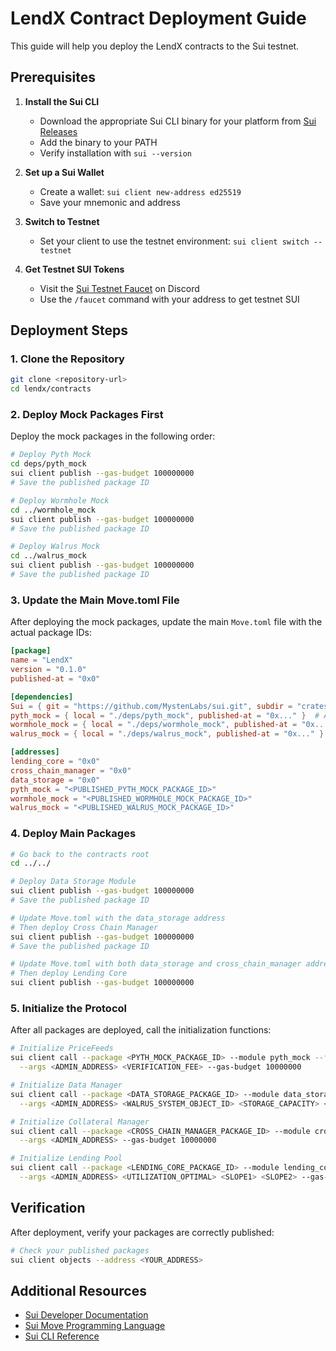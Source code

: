 # LendX Contract Deployment Guide

This guide will help you deploy the LendX contracts to the Sui testnet.

## Prerequisites

1. **Install the Sui CLI**

   - Download the appropriate Sui CLI binary for your platform from [Sui Releases](https://github.com/MystenLabs/sui/releases)
   - Add the binary to your PATH
   - Verify installation with `sui --version`

2. **Set up a Sui Wallet**

   - Create a wallet: `sui client new-address ed25519`
   - Save your mnemonic and address

3. **Switch to Testnet**

   - Set your client to use the testnet environment: `sui client switch --testnet`

4. **Get Testnet SUI Tokens**
   - Visit the [Sui Testnet Faucet](https://discord.com/channels/916379725201563759/971488439931392130) on Discord
   - Use the `/faucet` command with your address to get testnet SUI

## Deployment Steps

### 1. Clone the Repository

```bash
git clone <repository-url>
cd lendx/contracts
```

### 2. Deploy Mock Packages First

Deploy the mock packages in the following order:

```bash
# Deploy Pyth Mock
cd deps/pyth_mock
sui client publish --gas-budget 100000000
# Save the published package ID

# Deploy Wormhole Mock
cd ../wormhole_mock
sui client publish --gas-budget 100000000
# Save the published package ID

# Deploy Walrus Mock
cd ../walrus_mock
sui client publish --gas-budget 100000000
# Save the published package ID
```

### 3. Update the Main Move.toml File

After deploying the mock packages, update the main `Move.toml` file with the actual package IDs:

```toml
[package]
name = "LendX"
version = "0.1.0"
published-at = "0x0"

[dependencies]
Sui = { git = "https://github.com/MystenLabs/sui.git", subdir = "crates/sui-framework/packages/sui-framework", rev = "framework/testnet" }
pyth_mock = { local = "./deps/pyth_mock", published-at = "0x..." }  # Add your published ID
wormhole_mock = { local = "./deps/wormhole_mock", published-at = "0x..." }  # Add your published ID
walrus_mock = { local = "./deps/walrus_mock", published-at = "0x..." }  # Add your published ID

[addresses]
lending_core = "0x0"
cross_chain_manager = "0x0"
data_storage = "0x0"
pyth_mock = "<PUBLISHED_PYTH_MOCK_PACKAGE_ID>"
wormhole_mock = "<PUBLISHED_WORMHOLE_MOCK_PACKAGE_ID>"
walrus_mock = "<PUBLISHED_WALRUS_MOCK_PACKAGE_ID>"
```

### 4. Deploy Main Packages

```bash
# Go back to the contracts root
cd ../../

# Deploy Data Storage Module
sui client publish --gas-budget 100000000
# Save the published package ID

# Update Move.toml with the data_storage address
# Then deploy Cross Chain Manager
sui client publish --gas-budget 100000000
# Save the published package ID

# Update Move.toml with both data_storage and cross_chain_manager addresses
# Then deploy Lending Core
sui client publish --gas-budget 100000000
```

### 5. Initialize the Protocol

After all packages are deployed, call the initialization functions:

```bash
# Initialize PriceFeeds
sui client call --package <PYTH_MOCK_PACKAGE_ID> --module pyth_mock --function initialize \
  --args <ADMIN_ADDRESS> <VERIFICATION_FEE> --gas-budget 10000000

# Initialize Data Manager
sui client call --package <DATA_STORAGE_PACKAGE_ID> --module data_storage --function initialize \
  --args <ADMIN_ADDRESS> <WALRUS_SYSTEM_OBJECT_ID> <STORAGE_CAPACITY> <DURATION_EPOCHS> --gas-budget 10000000

# Initialize Collateral Manager
sui client call --package <CROSS_CHAIN_MANAGER_PACKAGE_ID> --module cross_chain_manager --function initialize \
  --args <ADMIN_ADDRESS> --gas-budget 10000000

# Initialize Lending Pool
sui client call --package <LENDING_CORE_PACKAGE_ID> --module lending_core --function initialize \
  --args <ADMIN_ADDRESS> <UTILIZATION_OPTIMAL> <SLOPE1> <SLOPE2> --gas-budget 10000000
```

## Verification

After deployment, verify your packages are correctly published:

```bash
# Check your published packages
sui client objects --address <YOUR_ADDRESS>
```

## Additional Resources

- [Sui Developer Documentation](https://docs.sui.io/build)
- [Sui Move Programming Language](https://docs.sui.io/build/move)
- [Sui CLI Reference](https://docs.sui.io/build/cli)
